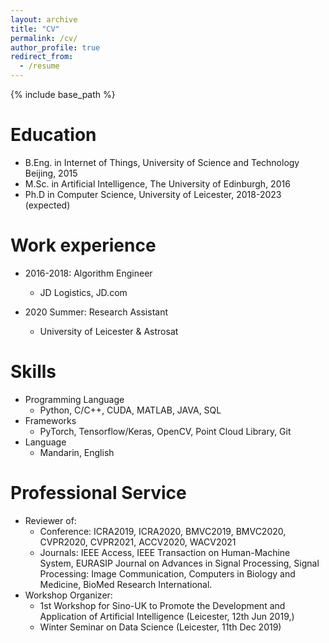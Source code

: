 ```yaml
---
layout: archive
title: "CV"
permalink: /cv/
author_profile: true
redirect_from:
  - /resume
---
```


{% include base_path %}

Education
======
* B.Eng. in Internet of Things, University of Science and Technology Beijing, 2015
* M.Sc. in Artificial Intelligence, The University of Edinburgh, 2016
* Ph.D in Computer Science, University of Leicester, 2018-2023 (expected)

Work experience
======
* 2016-2018: Algorithm Engineer
  * JD Logistics, JD.com

* 2020 Summer: Research Assistant
  * University of Leicester & Astrosat

  
Skills
======
* Programming Language
  * Python, C/C++, CUDA, MATLAB, JAVA, SQL
* Frameworks
  * PyTorch, Tensorflow/Keras, OpenCV, Point Cloud Library, Git
* Language
  * Mandarin, English
  
Professional Service
======
* Reviewer of:
  * Conference: ICRA2019, ICRA2020, BMVC2019, BMVC2020, CVPR2020, CVPR2021, ACCV2020, WACV2021
  * Journals: IEEE Access, IEEE Transaction on Human-Machine System, EURASIP Journal on Advances in Signal Processing, Signal Processing: Image Communication, Computers in Biology and Medicine, BioMed Research International.
* Workshop Organizer:
  * 1st Workshop for Sino-UK to Promote the Development and Application of Artificial Intelligence (Leicester, 12th Jun 2019,)
  * Winter Seminar on Data Science (Leicester, 11th Dec 2019)
